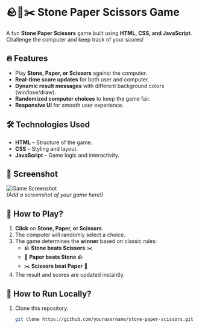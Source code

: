 # 🪨📄✂️ Stone Paper Scissors Game

A fun **Stone Paper Scissors** game built using **HTML, CSS, and JavaScript**.  
Challenge the computer and keep track of your scores!

## 🔥 Features
- Play **Stone, Paper, or Scissors** against the computer.
- **Real-time score updates** for both user and computer.
- **Dynamic result messages** with different background colors (win/lose/draw).
- **Randomized computer choices** to keep the game fair.
- **Responsive UI** for smooth user experience.

## 🛠️ Technologies Used
- **HTML** – Structure of the game.
- **CSS** – Styling and layout.
- **JavaScript** – Game logic and interactivity.

## 📸 Screenshot
![Game Screenshot](screenshot.png)  
*(Add a screenshot of your game here!)*

## 🚀 How to Play?
1. **Click** on **Stone, Paper, or Scissors**.
2. The computer will randomly select a choice.
3. The game determines the **winner** based on classic rules:
   - 🪨 **Stone beats Scissors** ✂️
   - 📄 **Paper beats Stone** 🪨
   - ✂️ **Scissors beat Paper** 📄
4. The result and scores are updated instantly.

## 🎯 How to Run Locally?
1. Clone this repository:
   ```bash
   git clone https://github.com/yourusername/stone-paper-scissors.git
